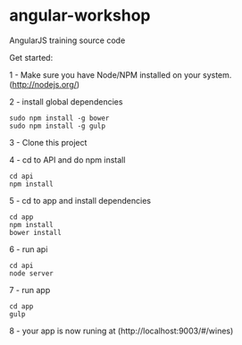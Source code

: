 angular-workshop
================

AngularJS training source code

Get started:

1 - Make sure you have Node/NPM installed on your system. (http://nodejs.org/)

2 - install global dependencies
```
sudo npm install -g bower
sudo npm install -g gulp
```

3 - Clone this project

4 - cd to API and do npm install
```
cd api
npm install
```

5 - cd to app and install dependencies
```
cd app
npm install
bower install
```

6 - run api
```
cd api
node server
```

7 - run app
```
cd app
gulp
```

8 - your app is now runing at (http://localhost:9003/#/wines)

